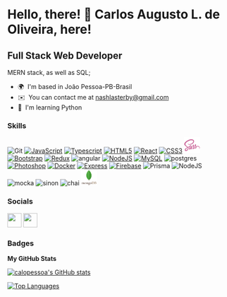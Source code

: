 Hello, there! 👋 Carlos Augusto L. de Oliveira, here!
==============================================

Full Stack Web Developer
--------------------------------------------------------

MERN stack, as well as SQL;

* 🌍  I'm based in João Pessoa-PB-Brasil
* ✉️  You can contact me at [nashlasterby@gmail.com](mailto:nashlasterby@gmail.com)
* 🧠  I'm learning Python

### Skills

<p align="left">
<img alt="Git" height="36" width="36" src="https://cdn.jsdelivr.net/gh/devicons/devicon/icons/git/git-plain-wordmark.svg">
<a href="https://developer.mozilla.org/en-US/docs/Web/JavaScript" target="_blank" rel="noreferrer"><img src="https://raw.githubusercontent.com/danielcranney/readme-generator/main/public/icons/skills/javascript-colored.svg" width="36" height="36" alt="JavaScript" /></a>
<a href="https://www.typescriptlang.org/" target="_blank" rel="noreferrer"><img src="https://raw.githubusercontent.com/danielcranney/readme-generator/main/public/icons/skills/typescript-colored.svg" width="36" height="36" alt="Typescript" /></a> 
<a href="https://developer.mozilla.org/en-US/docs/Glossary/HTML5" target="_blank" rel="noreferrer"><img src="https://raw.githubusercontent.com/danielcranney/readme-generator/main/public/icons/skills/html5-colored.svg" width="36" height="36" alt="HTML5" /></a>
<a href="https://reactjs.org/" target="_blank" rel="noreferrer"><img src="https://raw.githubusercontent.com/danielcranney/readme-generator/main/public/icons/skills/react-colored.svg" width="36" height="36" alt="React" /></a>
<a href="https://www.w3.org/TR/CSS/#css" target="_blank" rel="noreferrer"><img src="https://raw.githubusercontent.com/danielcranney/readme-generator/main/public/icons/skills/css3-colored.svg" width="36" height="36" alt="CSS3" /></a>
<img  alt="sass" src="https://raw.githubusercontent.com/devicons/devicon/master/icons/sass/sass-original.svg" width="36" height="36"/>
<a href="https://getbootstrap.com/" target="_blank" rel="noreferrer"><img src="https://raw.githubusercontent.com/danielcranney/readme-generator/main/public/icons/skills/bootstrap-colored.svg" width="36" height="36" alt="Bootstrap" /></a>
<a href="https://redux.js.org/" target="_blank" rel="noreferrer"><img src="https://raw.githubusercontent.com/danielcranney/readme-generator/main/public/icons/skills/redux-colored.svg" width="36" height="36" alt="Redux" /></a>
<img alt="angular" src="https://angular.io/assets/images/logos/angularjs/AngularJS-Shield.svg" width="36" height="36" />
<a href="https://nodejs.org/en/" target="_blank" rel="noreferrer"><img src="https://raw.githubusercontent.com/danielcranney/readme-generator/main/public/icons/skills/nodejs-colored.svg" width="36" height="36" alt="NodeJS" /></a>
<a href="https://www.mysql.com/" target="_blank" rel="noreferrer"><img src="https://raw.githubusercontent.com/danielcranney/readme-generator/main/public/icons/skills/mysql-colored.svg" width="36" height="36" alt="MySQL" /></a>
<img alt="postgres" src="https://user-images.githubusercontent.com/24623425/36042969-f87531d4-0d8a-11e8-9dee-e87ab8c6a9e3.png" width="36" height="36" />
<a href="https://www.adobe.com/uk/products/photoshop.html" target="_blank" rel="noreferrer"><img src="https://raw.githubusercontent.com/danielcranney/readme-generator/main/public/icons/skills/photoshop-colored.svg" width="36" height="36" alt="Photoshop" /></a>
<a href="https://www.docker.com/" target="_blank" rel="noreferrer"><img src="https://cdn.jsdelivr.net/gh/devicons/devicon/icons/docker/docker-original.svg" width="36" height="36" alt="Docker" /></a>
<a href="https://expressjs.com/" target="_blank" rel="noreferrer"><img src="https://raw.githubusercontent.com/danielcranney/readme-generator/main/public/icons/skills/express-colored.svg" width="36" height="36" alt="Express" /></a>
<a href="https://www.firebase.google.com/" target="_blank" rel="noreferrer"><img src="https://raw.githubusercontent.com/danielcranney/readme-generator/main/public/icons/skills/firebase-colored.svg" width="36" height="36" alt="Firebase" /></a>
<img src="https://website-v9.vercel.app/logo-dark.svg" width="36" height="36" alt="Prisma" />
<img alt="NodeJS" height="36" width="36" src="https://cdn.jsdelivr.net/gh/devicons/devicon/icons/nodejs/nodejs-original.svg">
<img src="https://seeklogo.com/images/M/mocha-logo-66DA231220-seeklogo.com.png" alt="mocka" width="36" height="36"/>
<img src="https://sinonjs.org/assets/images/logo.png" alt="sinon" width="36" height="36"/>
<img src="https://avatars.githubusercontent.com/u/1515293?s=280&v=4" alt="chai" width="36" height="36"/>
<img src="https://raw.githubusercontent.com/devicons/devicon/master/icons/mongodb/mongodb-original-wordmark.svg" alt="mongodb" width="36" height="36"/>
</p>


### Socials

<a href="https://www.linkedin.com/in/carlos-augusto-lopes-de-oliveira-2602458b/" target="_blank" rel="noreferrer"><img src="https://raw.githubusercontent.com/danielcranney/readme-generator/main/public/icons/socials/linkedin.svg" width="32" height="32" /></a> <a href="https://www.twitter.com/Calopessoa" target="_blank" rel="noreferrer"><img src="https://raw.githubusercontent.com/danielcranney/readme-generator/main/public/icons/socials/twitter.svg" width="32" height="32" /></a></p>

### Badges

<b>My GitHub Stats</b>

<a href="http://www.github.com/calopessoa"><img src="https://github-readme-stats.vercel.app/api?username=calopessoa&show_icons=true&hide=&count_private=true&title_color=0891b2&text_color=ffffff&icon_color=0891b2&bg_color=1c1917&hide_border=true&show_icons=true" alt="calopessoa's GitHub stats" /></a>

<a href="https://github.com/calopessoa" align="left"><img src="https://github-readme-stats.vercel.app/api/top-langs/?username=calopessoa&langs_count=10&title_color=0891b2&text_color=ffffff&icon_color=0891b2&bg_color=1c1917&hide_border=true&locale=en&custom_title=Top%20%Languages" alt="Top Languages" /></a>

